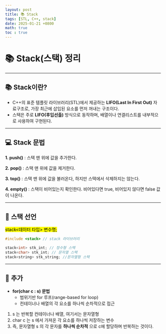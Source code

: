 ```yaml
---
layout: post
title: 📚 Stack
tags: [STL, C++, stack]
date: 2025-01-21 +0800
math: true
toc : true
---
```



# 📚 Stack(스택) 정리

****

## 📚 Stack이란?
- C++의 표준 템플릿 라이브러리(STL)에서 제공하는 **LIFO(Last In First Out)** 자료구조로, 가장 최근에 삽입된 요소를 먼저 꺼내는 구조이다.
- 스택은 주로 **LIFO(후입선출)** 방식으로 동작하며, 배열이나 연결리스트를 내부적으로 사용하여 구현된다. 

****

## 💻 Stack 문법
**1. push()** : 스택 맨 위에 값을 추가한다.

**2. pop()** : 스택 맨 위에 값을 제거한다.

**3. top()** : 스택 맨 위에 값을 불러온다, 하지만 스택에서 삭제하지는 않는다.

**4. empty()** : 스택이 비어있는지 확인한다. 비어있다면 true, 비어있지 않다면 false 값이 나온다.


****

## 🔎 스택 선언
<mark>stack<데이터 타입> 변수명;</mark>
```cpp
#include <stack> // stack 라이브러리

stack<int> stk_int; // 정수형 스택
stack<char> stk_int; // 문자열 스택
stack<string> stk_string; //문자열형 스택
```

****

## 📌 추가
- **for(char c : s) 문법**
  - 범위기반 for 루프(range-based for loop)
  - 컨테이너나 배열의 각 요소를 하나씩 순차적으로 접근

1. s 는 반복할 컨테이너나 배열, 여기서는 문자열형
2. char c 는 s 에서 가져온 각 요소를 하나씩 저장하는 변수
3. 즉, 문자열형 s 의 각 문자를 **하나씩 순차적** 으로 c에 할당하며 반복하는 것이다.

